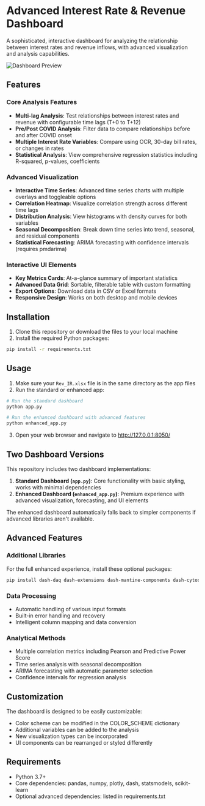 # Advanced Interest Rate & Revenue Dashboard

A sophisticated, interactive dashboard for analyzing the relationship between interest rates and revenue inflows, with advanced visualization and analysis capabilities.

![Dashboard Preview](dashboard_preview.png)

## Features

### Core Analysis Features
- **Multi-lag Analysis**: Test relationships between interest rates and revenue with configurable time lags (T+0 to T+12)
- **Pre/Post COVID Analysis**: Filter data to compare relationships before and after COVID onset
- **Multiple Interest Rate Variables**: Compare using OCR, 30-day bill rates, or changes in rates
- **Statistical Analysis**: View comprehensive regression statistics including R-squared, p-values, coefficients

### Advanced Visualization
- **Interactive Time Series**: Advanced time series charts with multiple overlays and toggleable options
- **Correlation Heatmap**: Visualize correlation strength across different time lags
- **Distribution Analysis**: View histograms with density curves for both variables
- **Seasonal Decomposition**: Break down time series into trend, seasonal, and residual components
- **Statistical Forecasting**: ARIMA forecasting with confidence intervals (requires pmdarima)

### Interactive UI Elements
- **Key Metrics Cards**: At-a-glance summary of important statistics
- **Advanced Data Grid**: Sortable, filterable table with custom formatting
- **Export Options**: Download data in CSV or Excel formats
- **Responsive Design**: Works on both desktop and mobile devices

## Installation

1. Clone this repository or download the files to your local machine
2. Install the required Python packages:

```bash
pip install -r requirements.txt
```

## Usage

1. Make sure your `Rev_IR.xlsx` file is in the same directory as the app files
2. Run the standard or enhanced app:

```bash
# Run the standard dashboard
python app.py

# Run the enhanced dashboard with advanced features
python enhanced_app.py
```

3. Open your web browser and navigate to http://127.0.0.1:8050/

## Two Dashboard Versions

This repository includes two dashboard implementations:

1. **Standard Dashboard (`app.py`)**: Core functionality with basic styling, works with minimal dependencies
2. **Enhanced Dashboard (`enhanced_app.py`)**: Premium experience with advanced visualization, forecasting, and UI elements

The enhanced dashboard automatically falls back to simpler components if advanced libraries aren't available.

## Advanced Features

### Additional Libraries

For the full enhanced experience, install these optional packages:

```bash
pip install dash-daq dash-extensions dash-mantine-components dash-cytoscape dash-ag-grid plotly-resampler pmdarima ppscore kaleido
```

### Data Processing

- Automatic handling of various input formats
- Built-in error handling and recovery
- Intelligent column mapping and data conversion

### Analytical Methods

- Multiple correlation metrics including Pearson and Predictive Power Score
- Time series analysis with seasonal decomposition
- ARIMA forecasting with automatic parameter selection
- Confidence intervals for regression analysis

## Customization

The dashboard is designed to be easily customizable:

- Color scheme can be modified in the COLOR_SCHEME dictionary
- Additional variables can be added to the analysis
- New visualization types can be incorporated
- UI components can be rearranged or styled differently

## Requirements

- Python 3.7+
- Core dependencies: pandas, numpy, plotly, dash, statsmodels, scikit-learn
- Optional advanced dependencies: listed in requirements.txt